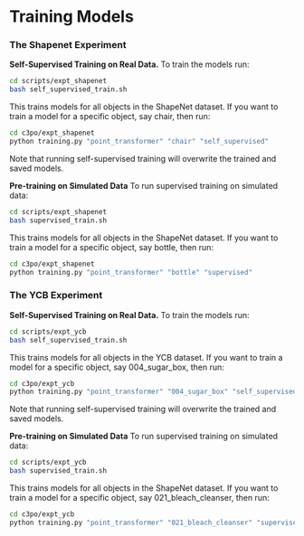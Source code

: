 # Training Models

### The Shapenet Experiment

**Self-Supervised Training on Real Data.** To train the models run:
```bash
cd scripts/expt_shapenet
bash self_supervised_train.sh
```
This trains models for all objects in the ShapeNet dataset.
If you want to train a model for a specific object, say chair, then run:
```bash
cd c3po/expt_shapenet
python training.py "point_transformer" "chair" "self_supervised"
```
Note that running self-supervised training will overwrite the trained and saved models.

**Pre-training on Simulated Data** To run supervised training on simulated data: 
```bash
cd scripts/expt_shapenet
bash supervised_train.sh
```
This trains models for all objects in the ShapeNet dataset.
If you want to train a model for a specific object, say bottle, then run:
```bash
cd c3po/expt_shapenet
python training.py "point_transformer" "bottle" "supervised"
```


### The YCB Experiment

**Self-Supervised Training on Real Data.** To train the models run:
```bash
cd scripts/expt_ycb
bash self_supervised_train.sh
```
This trains models for all objects in the YCB dataset.
If you want to train a model for a specific object, say 004_sugar_box, then run:
```bash
cd c3po/expt_ycb
python training.py "point_transformer" "004_sugar_box" "self_supervised"
```
Note that running self-supervised training will overwrite the trained and saved models.

**Pre-training on Simulated Data** To run supervised training on simulated data: 
```bash
cd scripts/expt_ycb
bash supervised_train.sh
```
This trains models for all objects in the ShapeNet dataset.
If you want to train a model for a specific object, say 021_bleach_cleanser, then run:
```bash
cd c3po/expt_ycb
python training.py "point_transformer" "021_bleach_cleanser" "supervised"
```